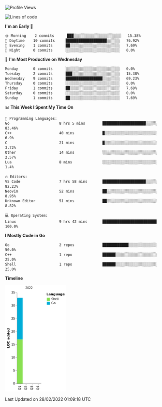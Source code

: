 <!--START_SECTION:waka-->
![Profile Views](http://img.shields.io/badge/Profile%20Views-7-blue)

![Lines of code](https://img.shields.io/badge/From%20Hello%20World%20I%27ve%20Written-33%20lines%20of%20code-blue)

**I'm an Early 🐤** 

```text
🌞 Morning    2 commits      ███░░░░░░░░░░░░░░░░░░░░░░   15.38% 
🌆 Daytime    10 commits     ███████████████████░░░░░░   76.92% 
🌃 Evening    1 commits      ██░░░░░░░░░░░░░░░░░░░░░░░   7.69% 
🌙 Night      0 commits      ░░░░░░░░░░░░░░░░░░░░░░░░░   0.0%

```
📅 **I'm Most Productive on Wednesday** 

```text
Monday       0 commits      ░░░░░░░░░░░░░░░░░░░░░░░░░   0.0% 
Tuesday      2 commits      ███░░░░░░░░░░░░░░░░░░░░░░   15.38% 
Wednesday    9 commits      █████████████████░░░░░░░░   69.23% 
Thursday     0 commits      ░░░░░░░░░░░░░░░░░░░░░░░░░   0.0% 
Friday       1 commits      ██░░░░░░░░░░░░░░░░░░░░░░░   7.69% 
Saturday     0 commits      ░░░░░░░░░░░░░░░░░░░░░░░░░   0.0% 
Sunday       1 commits      ██░░░░░░░░░░░░░░░░░░░░░░░   7.69%

```


📊 **This Week I Spent My Time On** 

```text
💬 Programming Languages: 
Go                       8 hrs 5 mins        ████████████████████░░░░░   83.46% 
C++                      40 mins             █░░░░░░░░░░░░░░░░░░░░░░░░   6.9% 
C                        21 mins             █░░░░░░░░░░░░░░░░░░░░░░░░   3.72% 
Other                    14 mins             ░░░░░░░░░░░░░░░░░░░░░░░░░   2.57% 
Lua                      8 mins              ░░░░░░░░░░░░░░░░░░░░░░░░░   1.4%

🔥 Editors: 
VS Code                  7 hrs 58 mins       ████████████████████░░░░░   82.23% 
Neovim                   52 mins             ██░░░░░░░░░░░░░░░░░░░░░░░   8.95% 
Unknown Editor           51 mins             ██░░░░░░░░░░░░░░░░░░░░░░░   8.82%

💻 Operating System: 
Linux                    9 hrs 42 mins       █████████████████████████   100.0%

```

**I Mostly Code in Go** 

```text
Go                       2 repos             ████████████░░░░░░░░░░░░░   50.0% 
C++                      1 repo              ██████░░░░░░░░░░░░░░░░░░░   25.0% 
Shell                    1 repo              ██████░░░░░░░░░░░░░░░░░░░   25.0%

```


**Timeline**

![Chart not found](https://raw.githubusercontent.com/zhaoalpha/zhaoalpha/master/charts/bar_graph.png) 


 Last Updated on 28/02/2022 01:09:18 UTC
<!--END_SECTION:waka-->
